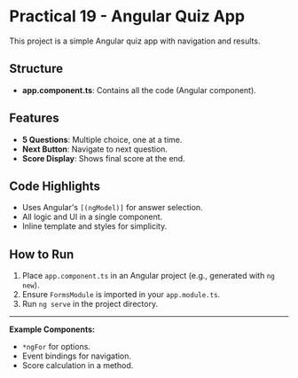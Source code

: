 # Practical 19 - Angular Quiz App

This project is a simple Angular quiz app with navigation and results.

## Structure
- **app.component.ts**: Contains all the code (Angular component).

## Features
- **5 Questions**: Multiple choice, one at a time.
- **Next Button**: Navigate to next question.
- **Score Display**: Shows final score at the end.

## Code Highlights
- Uses Angular's `[(ngModel)]` for answer selection.
- All logic and UI in a single component.
- Inline template and styles for simplicity.

## How to Run
1. Place `app.component.ts` in an Angular project (e.g., generated with `ng new`).
2. Ensure `FormsModule` is imported in your `app.module.ts`.
3. Run `ng serve` in the project directory.

---

**Example Components:**
- `*ngFor` for options.
- Event bindings for navigation.
- Score calculation in a method. 